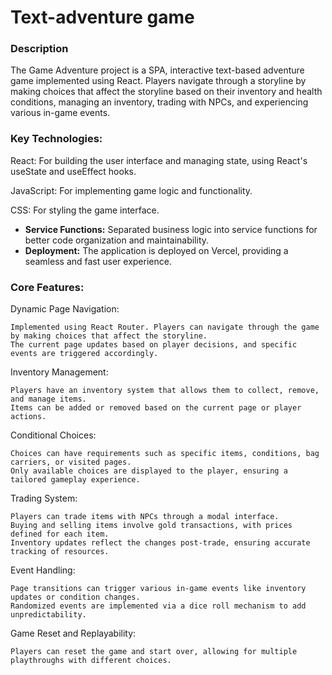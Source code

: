 # Text-adventure game

### Description

The Game Adventure project is a SPA, interactive text-based adventure game implemented using React. Players navigate through a storyline by making choices that affect the storyline based on their inventory and health conditions, managing an inventory, trading with NPCs, and experiencing various in-game events.


### Key Technologies:

React: For building the user interface and managing state, using React's useState and useEffect hooks.

JavaScript: For implementing game logic and functionality.

CSS: For styling the game interface.

- **Service Functions:** Separated business logic into service functions for better code organization and maintainability.
- **Deployment:** The application is deployed on Vercel, providing a seamless and fast user experience.
  

### Core Features:

Dynamic Page Navigation:

    Implemented using React Router. Players can navigate through the game by making choices that affect the storyline.
    The current page updates based on player decisions, and specific events are triggered accordingly.

Inventory Management:

    Players have an inventory system that allows them to collect, remove, and manage items.
    Items can be added or removed based on the current page or player actions.

Conditional Choices:

    Choices can have requirements such as specific items, conditions, bag carriers, or visited pages.
    Only available choices are displayed to the player, ensuring a tailored gameplay experience.

Trading System:

    Players can trade items with NPCs through a modal interface.
    Buying and selling items involve gold transactions, with prices defined for each item.
    Inventory updates reflect the changes post-trade, ensuring accurate tracking of resources.

Event Handling:

    Page transitions can trigger various in-game events like inventory updates or condition changes.
    Randomized events are implemented via a dice roll mechanism to add unpredictability.

Game Reset and Replayability:

    Players can reset the game and start over, allowing for multiple playthroughs with different choices.